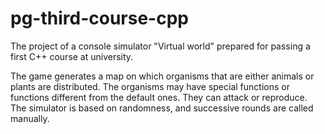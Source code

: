 # pg-third-course-cpp
The project of a console simulator "Virtual world" prepared for passing a first C++ course at university.

The game generates a map on which organisms that are either animals or plants are distributed.
The organisms may have special functions or functions different from the default ones. They can attack or reproduce.
The simulator is based on randomness, and successive rounds are called manually.
